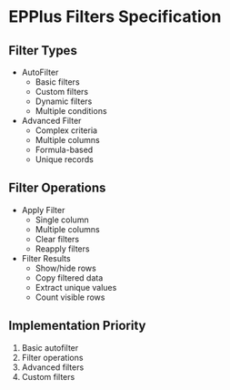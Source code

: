 # EPPlus Filters Specification

## Filter Types
- AutoFilter
  - Basic filters
  - Custom filters
  - Dynamic filters
  - Multiple conditions
- Advanced Filter
  - Complex criteria
  - Multiple columns
  - Formula-based
  - Unique records

## Filter Operations
- Apply Filter
  - Single column
  - Multiple columns
  - Clear filters
  - Reapply filters
- Filter Results
  - Show/hide rows
  - Copy filtered data
  - Extract unique values
  - Count visible rows

## Implementation Priority
1. Basic autofilter
2. Filter operations
3. Advanced filters
4. Custom filters